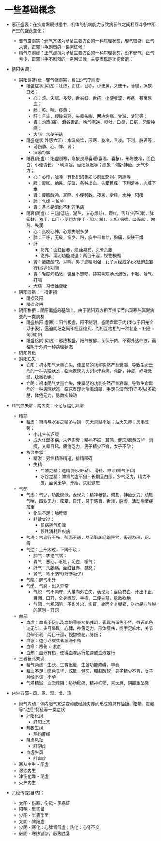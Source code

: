 # 一些基础概念

- 邪正盛衰：在疾病发展过程中，机体的抗病能力与致病邪气之间相互斗争中所产生的盛衰变化；
  - 邪气盛则实：邪气亢盛为矛盾主要方面的一种病理状态，邪气较盛，正气未衰，正邪斗争剧烈的一系列证候；
  - 精气夺则虚：正气虚损为矛盾主要方面的一种病理状态，没有邪气，正气亏少，正邪斗争不剧烈的一系列证候，主要表现是功能衰退；
- 阴阳失调：
  - 阴阳偏盛/衰：邪气盛则实，精(正)气夺则虚
    - 阳盛症状(实热)：壮热，面红，目赤，小便黄，大便干，苔缓，脉数，口渴；
      - 心：烦、失眠、多梦，舌尖红、舌疮、小便赤涩、疼痛，甚至尿血；
      - 肺：咳、喘、痰黄；
      - 肝：目赤，烦躁易怒，头晕头胀，两胁灼痛，梦游、梦呓等；
      - 胃：灼热(痛)，消谷善饥，嗳气呃逆、呕吐，口臭，口疮，牙龈肿痛；
      - 大肠：大便干结
    - 阴盛症状(外感六淫)：水湿痰饮，形寒，肢冷、舌淡、下利，脉迟等；
      - 可伤肺、心、脾、肾；
      - 湿邪伤脾
    - 阳衰(阳虚)：阳虚则寒，寒象畏寒喜暖(喜温、喜按)，形寒肢冷，面色白，小便清长，下利清谷，舌淡脉迟等；虚象：倦卧神疲，乏气少力；
      - 心：心悸，嗜睡，有郁积的象如心前区憋闷、刺痛等
      - 脾：腹胀、纳呆、便溏，各种出血，头晕目眩，下利清谷，内脏下垂
      - 肾：腰膝酸冷，耳鸣，小便频数、夜尿，滑精，水肿，阳痿
      - 肺：气虚 + 怕冷
      - 胃：基本是消化不利的毛病
    - 阴衰(阴虚)：三热(低热，潮热，五心烦热)，颧红，舌红少苔(津)，脉细数，盗汗，口干小便短大便干 - 阳亢(肝)、火旺(咽喉、口面部)、内热、失润
      - 心：热咬心神，心烦失眠多梦
      - 肺：干咳，无痰，痰少、粘，痰中带血丝，胸痛，皮肤干燥
      - 肝
        - 阳亢：面红目赤，烦躁易怒，头晕头胀
        - 滋养、濡润功能减退：两目干涩，视物模糊
      - 肾：腰膝酸软，耳鸣，男子遗精阳强，女子月经或多(火旺迫血妄行)或少(失润)
      - 胃：轻度灼热感，饥但不想吃，非常喜欢汤水泡饭，干呕、嗳气、打嗝
      - 大肠：习惯性便秘
  - 阴阳互损：一损俱损
    - 阴损及阳
    - 阳损及阴
  - 阴阳格拒：阴阳偏盛的基础上，由于阴阳双方相互排斥而出现寒热真假病变的一类病机
    - 阴盛格阳(虚寒)：阳气极虚，阳不制阴，盛阴盘踞于内(类似于阳完全浮于表)，逼迫阴阳之间不相互维系，而相互格拒的一种状态 - 补阳 + 沉(潜)阳
    - 阳盛格阴(实热)：邪热极盛，阳气被郁，深伏于内，不得外达四肢，而格阴于外的一种病理状态
  - 阴阳转化
  - 阴阳亡失
    - 亡阳：机体阳气大量亡失，使属阳的功能突然严重衰竭，导致生命垂危的一种病理状态；临床表现为大(冷)汗淋漓，倦卧，神疲，呼吸微弱，脉微欲绝；
    - 亡阴：机体阴气大量亡失，使属阴的功能突然严重衰竭，导致生命垂危的一种病理状态；临床表现为喘渴烦躁，手足虽湿而汗(汗多粘)多欲脱，体倦无力，脉数疾躁动
- 精气血失常：两大类：不足与运行异常
  - 精部
    - 精虚：肾精与水谷之精多亏损 - 先天禀赋不足；后天失养；房事过劳；
      - 小儿生长迟缓
      - 成人体弱多病，未老先衰；精神不振，耳鸣，健忘/面黄五华，消瘦，又晕目眩，疲倦乏力，男子精少不育，女子不孕；
    - 施泄失常：
      - 精淤：男性精滞精道，排精障碍
      - 失精：
        - 生殖之精：遗精(相火旺动)、滑精、早泄(肾气不固)
        - 水谷之精：脾肾气虚不摄 - 长期旦白尿，少气乏力，精力不支，面黄无华，形瘦，失眠健忘
  - 气部
    - 气虚：气少，功能降低，表现为：精神萎顿，倦怠，神疲乏力、动辄气喘，四肢无力，眩晕，自汗，易于感冒，舌淡，脉虚，活动后诸症加重
      - 化生不足：肺脾肾
      - 耗散太过：
        - 热病耗气伤津
        - 慢性消耗性疾病
    - 气滞：气流行不畅，郁而不通，以至脏腑经络异常，表现为涨、闷、痛
    - 气逆：上升太过，下降不及；
      - 肺气：咳逆气喘；
      - 胃气：恶心，呕吐，呃逆，嗳气；
      - 肝气：头胀痛，面红目赤，易怒；
      - 肾气：肾不纳气(呼多吸少)
    - 气陷：脾气不升
    - 气闭、气脱 - 出入异常
      - 气脱：气不内守，大量向外亡失，表现为：面色苍白、汗出不止，目闭、口开，全身瘫软、手撒，二便失禁，脉微欲绝
      - 气闭：气机闭阻，不能外出。实证，故而全身绷紧，这也是与气脱的区别 - 开窍
  - 血部
    - 血虚：血液不足以及血的濡养功能减退，表现为面色不华，唇舌爪色淡无华，头目晕眩，心悸，神疲乏力，形体瘦怯，或手足麻木，关节屈伸不利，两目干涩，视物昏花，脉细；
    - 血淤：运行迟缓或者淤滞不畅
    - 血寒：寒象 + 淤血
    - 血热：血分有热，使得血液运行加速或血液妄行
  - 三者彼此失调
    - 精气两虚：生长、生育迟缓，生殖功能障碍，早衰
    - 精血不足：面色无华，眩晕，健忘，腰膝酸软，男子精少不育，女子月经不调、不孕
    - 气滞精淤、血淤精阻：胁肋胀痛，精神抑郁，喜太息，阴部重坠感
- 内生五邪 - 风、寒、湿、燥、热

  - 风气内动：体内阳气亢逆变动或经脉失养而形成的具有抽搐、眩晕、震颤等“动摇”特征等一类症状
    - 肝阳化风
      - 肝阳上亢
    - 热极生风
      - 热灼肝经
    - 阴虚风动
      - 肝阴虚
    - 血虚生风
      - 肝血虚
  - 寒从中生 - 阳虚
  - 湿浊内生
  - 津伤化燥 - 阴虚
  - 火热内生

- 六经传变(自然)：
  - 太阳 - 伤寒、伤风 - 表寒证
  - 阳明 - 里实证
  - 少阳 - 半表半里
  - 太阴 - 脾阳虚
  - 少阴 - 寒化：心脾肾阳虚；热化：心肾不交
  - 厥阴 - 寒热错杂，厥热胜复
